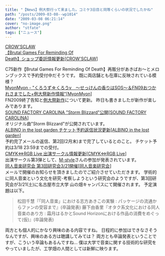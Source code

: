 ```yaml
---
title: "【News】例大祭行って来ました。コミケ3日目と同等くらいの状況でしたかね"
path: "/posts/2009-03-08--wp1014"
date: "2009-03-08 06:21:14"
cover: "no-image.png"
author: "stfate"
tags: ["ニュース"]
---
```


<style type="text/css">
<!--
p {white-space: pre-wrap};
-->
</style>

<a class="topics" href="http://www.crowsclaw.info/" target="_blank">CROW'SCLAW 【Brutal Games For Reminding Of Death】ショップ委託情報更新</a><span class="junre">[<a href="http://www.crowsclaw.info/" target="_blank">CROW'SCLAW</a>]</span>
<div class="news">C75新作【Brutal Games For Reminding Of Death】再販分があきばお～とメロンブックスで予約受付中だそうです。
既に両店舗とも在庫に反映されている模様？</div>
<a class="topics" href="http://www.myonmyon.com/" target="_blank">MyonMyon - "くろうず☆くろうv　～せっけんの香りはSOS～＆FN09おつかれさまでした+例大祭新作情報"</a><span class="junre">[<a href="http://www.myonmyon.com/" target="_blank">MyonMyon</a>]</span>
<div class="news">FN2009終了告知と<a href="http://pm.pizuya.com/yc/" target="_blank">例大祭新作</a>について更新。
昨日も書きましたが新作が楽しみであります。</div>
<a class="topics" href="http://carolina.web.infoseek.co.jp/" target="_blank">SOUND FACTORY CAROLINA "Storm Blizzard"公開</a><span class="junre">[<a href="http://carolina.web.infoseek.co.jp/" target="_blank">SOUND FACTORY CAROLINA</a>]</span>
<div class="news">オリジナル曲"Storm Blizzard"が公開されています。</div>
<a class="topics" href="http://laglive.halfmoon.jp/" target="_blank">ALBINO in the lost garden チケット予約返信状況更新</a><span class="junre">[<a href="http://laglive.halfmoon.jp/" target="_blank">ALBINO in the lost garden</a>]</span>
<div class="news">予約完了メールの返信、第2回(2月末)まで完了しているとのこと。
チケット予約は3/18 23:59までの受付。</div>
<a class="topics" href="http://crlive.xii.jp/" target="_blank">CMYK⇔RGB Live 出演サークル情報更新</a><span class="junre">[<a href="http://crlive.xii.jp/" target="_blank">CMYK⇔RGB Live</a>]</span>
<div class="news">出演サークル第3弾として、<a href="http://music.geocities.jp/m_style_minami/" target="_blank">M-style</a>さんの参加が発表されています。</div>
<a class="topics" href="http://dojinmusic.orihime-project.com/" target="_blank">同人音楽研究会 第3回研究会3/21開催</a><span class="junre">[<a href="http://dojinmusic.orihime-project.com/" target="_blank">同人音楽研究会</a>]</span>
<div class="news">メールで開催のお知らせを頂きましたのでご紹介させていただきます。
学術的に同人音楽という文化を研究･考察しようという研究会のようですが、第3回研究会が3/21(土)に名古屋市立大学 山の畑キャンパスにて開催されます。
予定演題は以下。<blockquote>松田千慧『「同人音楽」における志方あきこの実験 : パッケージの流通からファンの受容まで』(卒論発表)
藤下由香里『オタク系文化における同人音楽のあり方 : 霜月はるかとSound Horizonにおける作品の消費をめぐって(仮)』(卒論発表)</blockquote>両方とも個人的にかなり興味のある内容ですね。
日程的に参加はできなさそうなんですが、興味のある方は聴講してみては？
両方とも卒論発表ということですが、こういう卒論もあるんですね…
僕は大学で音楽に関する技術的な研究をやっていましたが、工学畑の人間としては新鮮に映ります。</div>
